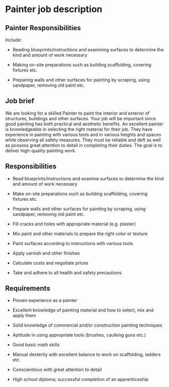 # Painter job description


## Painter Responsibilities

Include:

* Reading blueprints/instructions and examining surfaces to determine the kind and amount of work necessary

* Making on-site preparations such as building scaffolding, covering fixtures etc.

* Preparing walls and other surfaces for painting by scraping, using sandpaper, removing old paint etc.


## Job brief

We are looking for a skilled Painter to paint the interior and exterior of structures, buildings and other surfaces. Your job will be important since good painting has both practical and aesthetic benefits.
An excellent painter is knowledgeable in selecting the right material for their job. They have experience in painting with various tools and in various heights and spaces while observing all safety measures. They must be reliable and deft as well as possess great attention to detail in completing their duties.
The goal is to deliver high-quality painting work.


## Responsibilities

* Read blueprints/instructions and examine surfaces to determine the kind and amount of work necessary

* Make on-site preparations such as building scaffolding, covering fixtures etc.

* Prepare walls and other surfaces for painting by scraping, using sandpaper, removing old paint etc.

* Fill cracks and holes with appropriate material (e.g. plaster)

* Mix paint and other materials to prepare the right color or texture

* Paint surfaces according to instructions with various tools

* Apply varnish and other finishes

* Calculate costs and negotiate prices

* Take and adhere to all health and safety precautions


## Requirements

* Proven experience as a painter

* Excellent knowledge of painting material and how to select, mix and apply them

* Solid knowledge of commercial and/or construction painting techniques

* Aptitude in using appropriate tools (brushes, caulking guns etc.)

* Good basic math skills

* Manual dexterity with excellent balance to work on scaffolding, ladders etc.

* Conscientious with great attention to detail

* High school diploma; successful completion of an apprenticeship
